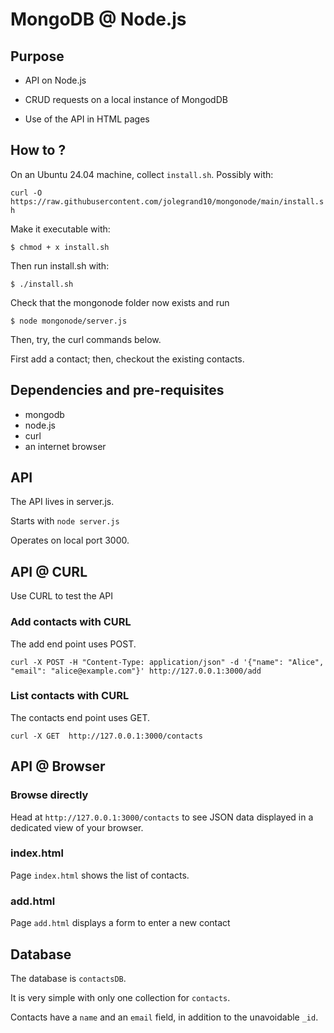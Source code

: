 # MongoDB @ Node.js  #
## Purpose 
- API on Node.js

- CRUD requests on a local instance of MongodDB

- Use of the API in HTML pages

## How to ?

On an Ubuntu 24.04 machine, collect `install.sh`. Possibly with:

`curl -O https://raw.githubusercontent.com/jolegrand10/mongonode/main/install.sh`



Make it executable with:

`$ chmod + x install.sh`

Then run install.sh with: 

`$ ./install.sh`

Check that the mongonode folder now exists and run

`$ node mongonode/server.js`

Then, try, the curl commands below.

 First add a contact; then, checkout the existing contacts.
## Dependencies and pre-requisites
- mongodb 
- node.js
- curl
- an internet browser

## API

The API lives in server.js.

Starts with `node server.js`

Operates on local port 3000.


## API @ CURL 
Use CURL to test the API

### Add contacts with CURL

The add end point uses POST.

```curl -X POST -H "Content-Type: application/json" -d '{"name": "Alice", "email": "alice@example.com"}' http://127.0.0.1:3000/add```


### List contacts with CURL

The contacts end point uses GET.

```curl -X GET  http://127.0.0.1:3000/contacts```

## API @ Browser

### Browse directly
Head at  `http://127.0.0.1:3000/contacts` to see JSON data displayed in a dedicated view of your browser.

### index.html
Page `index.html` shows the list of contacts.

### add.html
Page `add.html` displays a form to enter a new contact

## Database
The database is `contactsDB`.

It is very simple with only one collection for `contacts`.

Contacts have a `name` and an `email` field, in addition to the unavoidable `_id`.